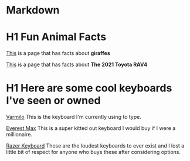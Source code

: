 # Markdown

# H1 Fun Animal Facts

[This][1] is a page that has facts about **giraffes**

[1]: https://www.dosomething.org/us/facts/11-facts-about-giraffes

[This][2] is a page that has facts about **The 2021 Toyota RAV4**

[2]: https://www.toyota.com/rav4hybrid/rav4hybrid-features/

# H1 Here are some cool keyboards I've seen or owned

[Varmilo][3] This is the keyboard I'm currently using to type.

[3]: https://en.varmilo.com/keyboardproscenium/subject_product_detailed?subjectid=153

[Everest Max][4] This is a super kitted out keyboard I would buy if I were a millionaire.

[4]: https://mountain.gg/keyboards/everest-max/

[Razer Keyboard][5] These are the loudest keyboards to ever exist and I lost a little bit of respect for anyone who buys these after considering options.

[5]: https://www.razer.com/pc/gaming-keyboards/blackwidow-family
